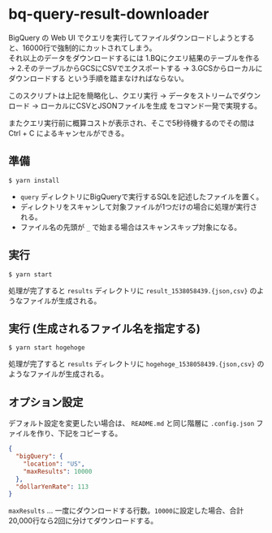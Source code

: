 # bq-query-result-downloader

BigQuery の Web UI でクエリを実行してファイルダウンロードしようとすると、16000行で強制的にカットされてしまう。  
それ以上のデータをダウンロードするには 1.BQにクエリ結果のテーブルを作る → 2.そのテーブルからGCSにCSVでエクスポートする → 3.GCSからローカルにダウンロードする という手順を踏まなければならない。

このスクリプトは上記を簡略化し、クエリ実行 → データをストリームでダウンロード → ローカルにCSVとJSONファイルを生成 をコマンド一発で実現する。

またクエリ実行前に概算コストが表示され、そこで5秒待機するのでその間は Ctrl + C によるキャンセルができる。

## 準備
```
$ yarn install
```

- `query` ディレクトリにBigQueryで実行するSQLを記述したファイルを置く。
- ディレクトリをスキャンして対象ファイルが1つだけの場合に処理が実行される。
- ファイル名の先頭が `_` で始まる場合はスキャンスキップ対象になる。

## 実行
```
$ yarn start
```

処理が完了すると `results` ディレクトリに `result_1538058439.{json,csv}` のようなファイルが生成される。

## 実行 (生成されるファイル名を指定する)
```
$ yarn start hogehoge
```

処理が完了すると `results` ディレクトリに `hogehoge_1538058439.{json,csv}` のようなファイルが生成される。

## オプション設定

デフォルト設定を変更したい場合は、 `README.md` と同じ階層に `.config.json` ファイルを作り、下記をコピーする。

```json
{
  "bigQuery": {
    "location": "US",
    "maxResults": 10000
  },
  "dollarYenRate": 113
}
```

`maxResults` ... 一度にダウンロードする行数。`10000`に設定した場合、合計20,000行なら2回に分けてダウンロードする。

